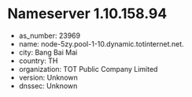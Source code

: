 # Nameserver 1.10.158.94

* as_number: 23969
* name: node-5zy.pool-1-10.dynamic.totinternet.net.
* city: Bang Bai Mai
* country: TH
* organization: TOT Public Company Limited
* version: Unknown
* dnssec: Unknown
